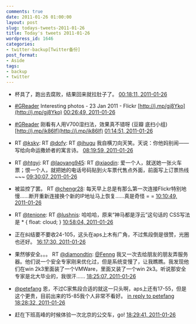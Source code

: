 ```yaml
---
comments: true
date: 2011-01-26 01:00:00
layout: post
slug: todays-tweets-2011-01-26
title: Today's tweets 2011-01-26
wordpress_id: 1646
categories:
- twitter-backup[Twitter备份]
post_format:
- Aside
tags:
- backup
- twitter
---
```





  * 杯具了，跑出去腐败，结果回来就拉肚子了。 [00:18:11, 2011-01-26](http://twitter.com/gfrog/statuses/29936075497541632)





  * [#GReader](http://search.twitter.com/search?q=%23GReader) Interesting photos - 23 Jan 2011 - Flickr [http://j.mp/gj8Yko](http://j.mp/gj8Yko) [00:26:49, 2011-01-26](http://twitter.com/gfrog/statuses/29938248960712704)





  * [#GReader](http://search.twitter.com/search?q=%23GReader) 刚看有人用V700湿扫法，效果真不错呀 (豆瓣 底扫小组) [http://j.mp/ik86lf](http://j.mp/ik86lf) [01:14:51, 2011-01-26](http://twitter.com/gfrog/statuses/29950335531356161)





  * RT [@ksky](http://twitter.com/ksky): RT [@dofy](http://twitter.com/dofy): RT [@ihugu](http://twitter.com/ihugu) 我自横刀向天笑。天说：你他妈别闹——写给向命运撒娇者的寓言诗。 [08:19:59, 2011-01-26](http://twitter.com/gfrog/statuses/30057324257222656)





  * RT [@htgyj](http://twitter.com/htgyj): RT [@laoyang945](http://twitter.com/laoyang945): RT [@xiaodin](http://twitter.com/xiaodin): 爱一个人，就送她一张火车票；恨一个人，就把她的电话号码贴到火车票代售点外面，前面写上订票热线~~~ [09:30:07, 2011-01-26](http://twitter.com/gfrog/statuses/30074973167034369)





  * 被监控了罢。 RT [@chengr28](http://twitter.com/chengr28): 每天早上总是有那么第一次连接Flickr特别地慢……断开重新连接换个新的IP地址马上恢复……真是奇怪 = = [10:10:49, 2011-01-26](http://twitter.com/gfrog/statuses/30085216257179648)





  * RT [@tenione](http://twitter.com/tenione): RT [@lushnis](http://twitter.com/lushnis): 哈哈哈，原来“神马都是浮云”这句话的 CSS写法是 * { float: cloud; } [10:58:04, 2011-01-26](http://twitter.com/gfrog/statuses/30097108774166529)





  * 正在纠结要不要收24-105，这头在aps上木有广角，不过焦段倒是很赞，光圈也还好。 [16:17:30, 2011-01-26](http://twitter.com/gfrog/statuses/30177497710600192)





  * 果然够安全。。。 RT [@diamondtin](http://twitter.com/diamondtin): [@Fenng](http://twitter.com/Fenng) 我又一次去给朋友的朋友弄服务器。他们说一个安全专家刚来优化过，但是系统变慢了，让我瞧瞧。我发现他们在win 2k3里面装了一个VMWare，里面又装了一个win 2k3。听说那安全专家是北大毕业的，我很汗…… [18:25:07, 2011-01-26](http://twitter.com/gfrog/statuses/30209613206917121)





  * [@petefang](http://twitter.com/petefang) 恩，不过C家焦段合适的就这一只头啊，aps上还有17-55，但是这个更贵，目前出来的15-85我个人非常不看好。 [in reply to petefang](http://twitter.com/petefang/statuses/30178730789838848) [18:28:32, 2011-01-26](http://twitter.com/gfrog/statuses/30210471575429120)





  * 赶在下班高峰的时候体验一次北京的公交车，go! [18:29:41, 2011-01-26](http://twitter.com/gfrog/statuses/30210762446213121)




